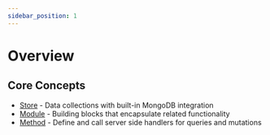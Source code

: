 ```yaml
---
sidebar_position: 1
---
```


# Overview

## Core Concepts

- [Store](./store) - Data collections with built-in MongoDB integration
- [Module](./module) - Building blocks that encapsulate related functionality
- [Method](./method) - Define and call server side handlers for queries and mutations
